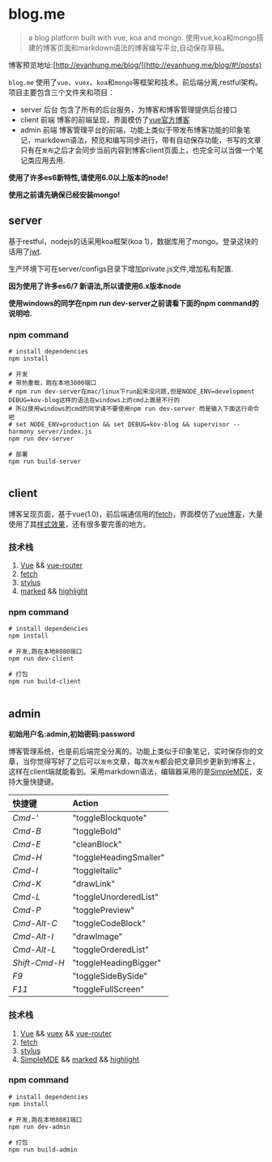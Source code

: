 # blog.me

> a blog platform built with vue, koa and mongo. 使用vue,koa和mongo搭建的博客页面和markdown语法的博客编写平台,自动保存草稿。

博客预览地址:[http://evanhung.me/blog/](http://evanhung.me/blog/#!/posts)

`blog.me` 使用了`vue`、`vuex`、`koa`和`mongo`等框架和技术。前后端分离,restful架构。项目主要包含三个文件夹和项目：

- server 后台 包含了所有的后台服务，为博客和博客管理提供后台接口
- client 前端 博客的前端呈现，界面模仿了[vue官方博客](http://v1.vuejs.org/blog/)
- admin  前端 博客管理平台的前端，功能上类似于带发布博客功能的印象笔记，markdown语法，预览和编写同步进行，带有自动保存功能，书写的文章只有在`发布`之后才会同步当前内容到博客client页面上，也完全可以当做一个笔记类应用去用.

**使用了许多es6新特性,请使用6.0以上版本的node!**

**使用之前请先确保已经安装mongo!**


## server


基于restful，nodejs的话采用koa框架(koa 1)，数据库用了mongo。登录这块的话用了[jwt](https://jwt.io/introduction/).

生产环境下可在server/configs目录下增加private.js文件,增加私有配置.

**因为使用了许多es6/7 新语法,所以请使用6.x版本node**

**使用windows的同学在npm run dev-server之前请看下面的npm command的说明哈.**

### npm command

```
# install dependencies
npm install

# 开发
# 带热重载，跑在本地3000端口
# npm run dev-server在mac/linux下run起来没问题,但是NODE_ENV=development DEBUG=kov-blog这样的语法在windows上的cmd上面是不行的
# 所以使用windows的cmd的同学请不要使用npm run dev-server 而是输入下面这行命令吧
# set NODE_ENV=production && set DEBUG=kov-blog && supervisor --harmony server/index.js
npm run dev-server

# 部署
npm run build-server


```

## client

博客呈现页面，基于vue(1.0)，前后端通信用的[fetch](https://www.npmjs.com/package/whatwg-fetch)，界面模仿了[vue博客](http://cn.vuejs.org/blog/)，大量使用了其[样式效果](https://github.com/vuejs/cn.vuejs.org)，还有很多要完善的地方。

### 技术栈
1.  [Vue](http://vuejs.org.cn) && [vue-router](https://github.com/vuejs/vue-router)
3.  [fetch](https://www.npmjs.com/package/whatwg-fetch)
4.  [stylus](http://stylus-lang.com/)
5.  [marked](https://github.com/chjj/marked) && [highlight](https://github.com/isagalaev/highlight.js)

### npm command

```
# install dependencies
npm install

# 开发,跑在本地8080端口
npm run dev-client

# 打包
npm run build-client


```


## admin

**初始用户名:admin,初始密码:password**

博客管理系统，也是前后端完全分离的。功能上类似于印象笔记，实时保存你的文章，当你觉得写好了之后可以`发布`文章，每次`发布`都会把文章同步更新到博客上，这样在client端就能看到。采用markdown语法，编辑器采用的是[SimpleMDE](https://github.com/NextStepWebs/simplemde-markdown-editor)，支持大量快捷键。

快捷键 | Action
:------- | :-----
*Cmd-'* | "toggleBlockquote"
*Cmd-B* | "toggleBold"
*Cmd-E* | "cleanBlock"
*Cmd-H* | "toggleHeadingSmaller"
*Cmd-I* | "toggleItalic"
*Cmd-K* | "drawLink"
*Cmd-L* | "toggleUnorderedList"
*Cmd-P* | "togglePreview"
*Cmd-Alt-C* | "toggleCodeBlock"
*Cmd-Alt-I* | "drawImage"
*Cmd-Alt-L* | "toggleOrderedList"
*Shift-Cmd-H* | "toggleHeadingBigger"
*F9* | "toggleSideBySide"
*F11* | "toggleFullScreen"

### 技术栈
1.  [Vue](http://vuejs.org.cn) && [vuex](https://github.com/vuejs/vuex) && [vue-router](https://github.com/vuejs/vue-router)
3.  [fetch](https://www.npmjs.com/package/whatwg-fetch)
4.  [stylus](http://stylus-lang.com/)
5.  [SimpleMDE](https://github.com/NextStepWebs/simplemde-markdown-editor) && [marked](https://github.com/chjj/marked) && [highlight](https://github.com/isagalaev/highlight.js)

### npm command

```
# install dependencies
npm install

# 开发,跑在本地8081端口
npm run dev-admin

# 打包
npm run build-admin

```


